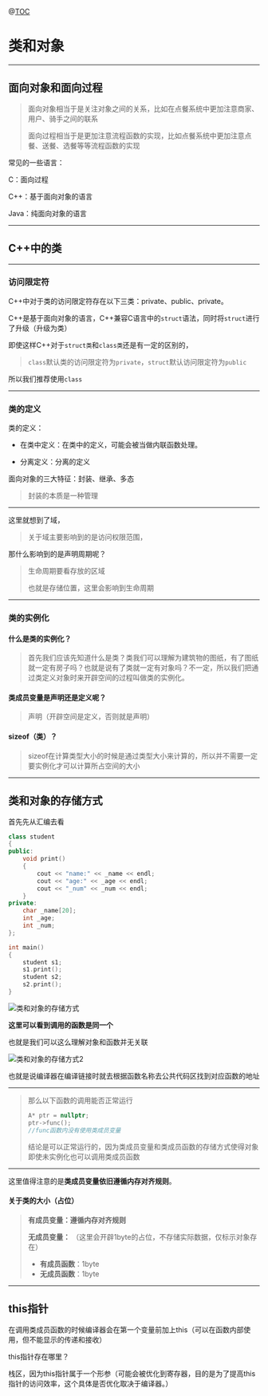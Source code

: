@[TOC]()

# 类和对象

---

## 面向对象和面向过程

> 面向对象相当于是关注对象之间的关系，比如在点餐系统中更加注意商家、用户、骑手之间的联系
>
> 面向过程相当于是更加注意流程函数的实现，比如点餐系统中更加注意点餐、送餐、选餐等等流程函数的实现

常见的一些语言：

C：面向过程

C++：基于面向对象的语言

Java：纯面向对象的语言

---

## C++中的类

---

### 访问限定符

C++中对于类的访问限定符存在以下三类：private、public、private。

C++是基于面向对象的语言，C++兼容C语言中的`struct`语法，同时将`struct`进行了升级（升级为类）

即使这样C++对于`struct类`和`class类`还是有一定的区别的，

> `class`默认类的访问限定符为`private`，`struct`默认访问限定符为`public`

所以我们推荐使用`class`

---

### 类的定义

类的定义：

* 在类中定义：在类中的定义，可能会被当做内联函数处理。

* 分离定义：分离的定义

面向对象的三大特征：封装、继承、多态

> 封装的本质是一种管理

---

这里就想到了域，

> 关于域主要影响到的是访问权限范围，

那什么影响到的是声明周期呢？

> 生命周期要看存放的区域
>
> 也就是存储位置，这里会影响到生命周期

---

### 类的实例化

#### 什么是类的实例化？

> 首先我们应该先知道什么是类？类我们可以理解为建筑物的图纸，有了图纸就一定有房子吗？也就是说有了类就一定有对象吗？不一定，所以我们把通过类定义对象时来开辟空间的过程叫做类的实例化。

#### 类成员变量是声明还是定义呢？

> 声明（开辟空间是定义，否则就是声明）

#### sizeof（类）？

> sizeof在计算类型大小的时候是通过类型大小来计算的，所以并不需要一定要实例化才可以计算所占空间的大小

---

## 类和对象的存储方式

首先先从汇编去看

```cpp
class student
{
public:
	void print()
	{
		cout << "name:" << _name << endl;
		cout << "age:" << _age << endl;
		cout << "_num" << _num << endl;
	}
private:
	char _name[20];
	int _age;
	int _num;
};

int main()
{
	student s1;
	s1.print();
	student s2;
	s2.print();
}
```

![类和对象的存储方式](https://dhrs-oss.oss-cn-beijing.aliyuncs.com/img/202307292118553.png)

**这里可以看到调用的函数是同一个**

也就是我们可以这么理解对象和函数并无关联

![类和对象的存储方式2](https://dhrs-oss.oss-cn-beijing.aliyuncs.com/img/202307292134276.png)

也就是说编译器在编译链接时就去根据函数名称去公共代码区找到对应函数的地址

---

> 那么以下函数的调用能否正常运行
>
> ```cpp
> A* ptr = nullptr;
> ptr->func();
> //func函数内没有使用类成员变量
> ```
>
> 结论是可以正常运行的，因为类成员变量和类成员函数的存储方式使得对象即使未实例化也可以调用类成员函数

---

这里值得注意的是**类成员变量依旧遵循内存对齐规则**。

#### 关于类的大小（占位）

> **有成员变量：遵循内存对齐规则**
>
> **无成员变量：** （这里会开辟1byte的占位，不存储实际数据，仅标示对象存在）
>
> * **有成员函数**：1byte
> * **无成员函数**：1byte

---

## this指针

在调用类成员函数的时候编译器会在第一个变量前加上this（可以在函数内部使用，但不能显示的传递和接收）

this指针存在哪里？

栈区，因为this指针属于一个形参（可能会被优化到寄存器，目的是为了提高this指针的访问效率，这个具体是否优化取决于编译器。）
